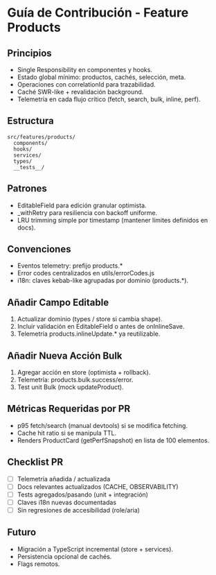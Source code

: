 # Guía de Contribución - Feature Products

## Principios
- Single Responsibility en componentes y hooks.
- Estado global mínimo: productos, cachés, selección, meta.
- Operaciones con correlationId para trazabilidad.
- Caché SWR-like + revalidación background.
- Telemetría en cada flujo crítico (fetch, search, bulk, inline, perf).

## Estructura
```
src/features/products/
  components/
  hooks/
  services/
  types/
  __tests__/
```

## Patrones
- EditableField para edición granular optimista.
- _withRetry para resiliencia con backoff uniforme.
- LRU trimming simple por timestamp (mantener límites definidos en docs).

## Convenciones
- Eventos telemetry: prefijo products.*
- Error codes centralizados en utils/errorCodes.js
- i18n: claves kebab-like agrupadas por dominio (products.*).

## Añadir Campo Editable
1. Actualizar dominio (types / store si cambia shape).
2. Incluir validación en EditableField o antes de onInlineSave.
3. Telemetría products.inlineUpdate.* ya reutilizable.

## Añadir Nueva Acción Bulk
1. Agregar acción en store (optimista + rollback).
2. Telemetría: products.bulk<Accion>.success/error.
3. Test unit Bulk (mock updateProduct).

## Métricas Requeridas por PR
- p95 fetch/search (manual devtools) si se modifica fetching.
- Cache hit ratio si se manipula TTL.
- Renders ProductCard (getPerfSnapshot) en lista de 100 elementos.

## Checklist PR
- [ ] Telemetría añadida / actualizada
- [ ] Docs relevantes actualizados (CACHE, OBSERVABILITY)
- [ ] Tests agregados/pasando (unit + integración)
- [ ] Claves i18n nuevas documentadas
- [ ] Sin regresiones de accesibilidad (role/aria)

## Futuro
- Migración a TypeScript incremental (store + services).
- Persistencia opcional de cachés.
- Flags remotos.
